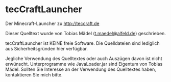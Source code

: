 tecCraftLauncher
================
Der Minecraft-Launcher zu http://teccraft.de


Dieser Quelltext wurde von Tobias Mädel (t.maedel@alfeld.de) geschrieben.

tecCraftLauncher ist KEINE freie Software. Die Quelldateien sind lediglich aus Sicherheitsgründen hier verfügbar.

Jegliche Verwendung des Quelltextes oder auch Auszügen davon ist nicht erwünscht. Unterprogramme wie JavaLoader.jar sind Eigentum von Tobias Mädel.
Sollten Sie Interesse an der Verwendung des Quelltextes haben, kontaktieren Sie mich bitte.
